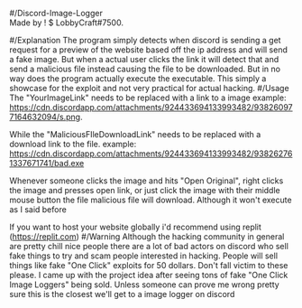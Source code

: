 #/Discord-Image-Logger  
Made by ! $ LobbyCraft#7500.   

#/Explanation
The program simply detects when discord is sending a get request for a preview of the website based off the ip address and will send a fake image. 
But when a actual user clicks the link it will detect that and send a malicious file instead causing the file to be downloaded. But in no way does the program actually execute the executable. This simply a showcase for the exploit and not very practical for actual hacking.
#/Usage
The "YourImageLink" needs to be replaced with a link to a image example: https://cdn.discordapp.com/attachments/924433694133993482/938260977164632094/s.png. <br>

While the "MaliciousFIleDownloadLink" needs to be replaced with a download link to the file. example: <br>
https://cdn.discordapp.com/attachments/924433694133993482/938262761337671741/bad.exe <br>

Whenever someone clicks the image and hits "Open Original", right clicks the image and presses open link, or just click the image with their middle mouse button the file malicious file will download. Although it won't execute as I said before <br>

If you want to host your website globally i'd recommend using replit (https://replit.com)
#/Warning
Although the hacking community in general are pretty chill nice people there are a lot of bad actors on discord who sell fake things to try and scam people interested in hacking. People will sell things like fake "One Click" exploits for 50 dollars. Don't fall victim to these please. I came up with the project idea after seeing tons of fake "One Click Image Loggers" being sold. Unless someone can prove me wrong pretty sure this is the closest we'll get to a image logger on discord
